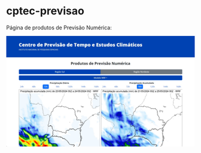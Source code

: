 # cptec-previsao

Página de produtos de Previsão Numérica:

![Página da Previsão Numérica](./img/screenshot-previsao.jpg)
